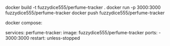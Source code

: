docker build -t fuzzydice555/perfume-tracker .
docker run -p 3000:3000 fuzzydice555/perfume-tracker
docker push fuzzydice555/perfume-tracker   

docker compose:

services:
    perfume-tracker:
        image: fuzzydice555/perfume-tracker
        ports:
          - 3000:3000
        restart: unless-stopped